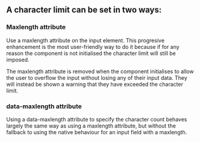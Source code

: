 ## A character limit can be set in two ways:

### Maxlength attribute

Use a maxlength attribute on the input element. This progresive enhancement is the most user-friendly way to do it because if for any reason the component is not initialised the character limit will still be imposed.

The maxlength attribute is removed when the component initialises to allow the user to overflow the input without losing any of their input data. They will instead be shown a warning that they have exceeded the character limit.

### data-maxlength attribute

Using a data-maxlength attribute to specify the character count behaves largely the same way as using a maxlength attribute, but without the fallback to using the native behaviour for an input field with a maxlength.